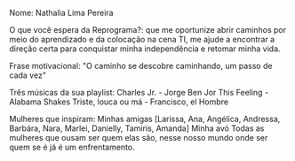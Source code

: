 Nome: Nathalia Lima Pereira

O que você espera da Reprograma?: que me oportunize abrir caminhos por meio do aprendizado e da colocação na cena TI, me ajude a encontrar a direção certa para conquistar minha independência e retomar minha vida.  

Frase motivacional: "O caminho se descobre caminhando, um passo de cada vez"

Três músicas da sua playlist:
Charles Jr. - Jorge Ben Jor
This Feeling - Alabama Shakes
Triste, louca ou má - Francisco, el Hombre

Mulheres que inspiram:
Minhas amigas [Larissa, Ana, Angélica, Andressa, Barbára, Nara, Marlei, Danielly, Tamiris, Amanda]
Minha avó
Todas as mulheres que ousam ser quem elas são, nesse nosso mundo onde ser quem se é já é um enfrentamento.